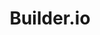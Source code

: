 ---
cloudinary_convert: false
published: published
slug: build-io
title: Builder.io
start: January 01, 2000
---